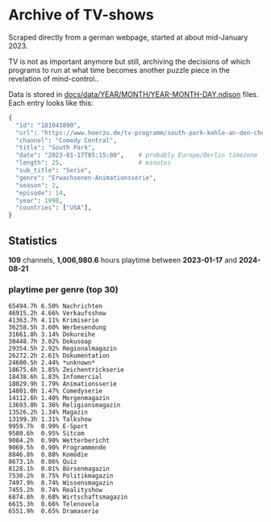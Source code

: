 # Archive of TV-shows

Scraped directly from a german webpage, started at about mid-January 2023.

TV is not as important anymore but still, archiving the decisions of which programs to run at what time
becomes another puzzle piece in the revelation of mind-control.. 

Data is stored in [docs/data/YEAR/MONTH/YEAR-MONTH-DAY.ndjson](docs/data/) files. 
Each entry looks like this:

```python
{
  "id": "181043890", 
  "url": "https://www.hoerzu.de/tv-programm/south-park-kohle-an-den-chefkoch/bid_181043890/", 
  "channel": "Comedy Central", 
  "title": "South Park", 
  "date": "2023-01-17T05:15:00",    # probably Europe/Berlin timezone 
  "length": 25,                     # minutes 
  "sub_title": "Serie", 
  "genre": "Erwachsenen-Animationsserie", 
  "season": 2, 
  "episode": 14, 
  "year": 1998, 
  "countries": ["USA"],
}
```

## Statistics

**109** channels, **1,006,980.6** hours playtime between **2023-01-17** and **2024-08-21**


### playtime per genre (top 30)

    65494.7h 6.50% Nachrichten
    46915.2h 4.66% Verkaufsshow
    41363.7h 4.11% Krimiserie
    36258.5h 3.60% Werbesendung
    31661.8h 3.14% Dokureihe
    30448.7h 3.02% Dokusoap
    29354.5h 2.92% Regionalmagazin
    26272.2h 2.61% Dokumentation
    24600.5h 2.44% *unknown*
    18675.6h 1.85% Zeichentrickserie
    18438.6h 1.83% Infomercial
    18029.9h 1.79% Animationsserie
    14801.0h 1.47% Comedyserie
    14112.6h 1.40% Morgenmagazin
    13693.0h 1.36% Religionsmagazin
    13526.2h 1.34% Magazin
    13199.3h 1.31% Talkshow
    9959.7h  0.99% E-Sport
    9580.6h  0.95% Sitcom
    9084.2h  0.90% Wetterbericht
    9069.5h  0.90% Programmende
    8846.8h  0.88% Komödie
    8673.1h  0.86% Quiz
    8128.1h  0.81% Börsenmagazin
    7530.2h  0.75% Politikmagazin
    7497.9h  0.74% Wissensmagazin
    7455.2h  0.74% Realityshow
    6874.8h  0.68% Wirtschaftsmagazin
    6615.3h  0.66% Telenovela
    6551.9h  0.65% Dramaserie
